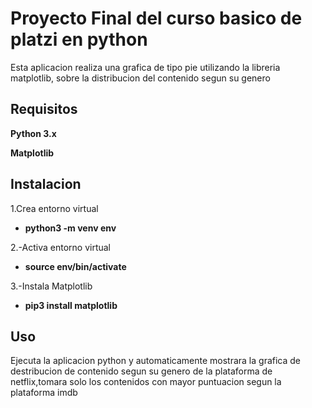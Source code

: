 # Proyecto Final del curso basico de platzi en python
Esta aplicacion realiza una grafica de tipo pie utilizando la libreria matplotlib, sobre la distribucion del contenido segun su genero

## Requisitos

**Python 3.x**

**Matplotlib**

## Instalacion

1.Crea entorno virtual 
- **python3 -m venv env**

2.-Activa entorno virtual
- **source env/bin/activate**

3.-Instala Matplotlib
- **pip3 install matplotlib**

## Uso

Ejecuta la aplicacion python y automaticamente mostrara la grafica de destribucion de contenido segun su genero de la plataforma de netflix,tomara solo los contenidos con mayor puntuacion segun la plataforma imdb
